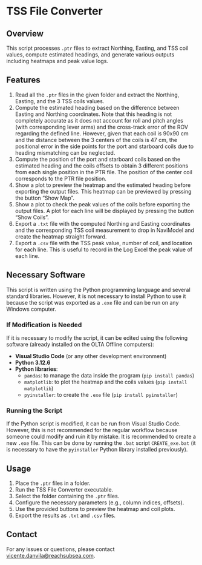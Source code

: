 # TSS File Converter

## Overview
This script processes `.ptr` files to extract Northing, Easting, and TSS coil values, compute estimated headings, and generate various outputs including heatmaps and peak value logs.

## Features
1. Read all the `.ptr` files in the given folder and extract the Northing, Easting, and the 3 TSS coils values.
2. Compute the estimated heading based on the difference between Easting and Northing coordinates. Note that this heading is not completely accurate as it does not account for roll and pitch angles (with corresponding lever arms) and the cross-track error of the ROV regarding the defined line. However, given that each coil is 90x90 cm and the distance between the 3 centers of the coils is 47 cm, the positional error in the side points for the port and starboard coils due to heading mismatching can be neglected.
3. Compute the position of the port and starboard coils based on the estimated heading and the coils offsets to obtain 3 different positions from each single position in the PTR file. The position of the center coil corresponds to the PTR file position.
4. Show a plot to preview the heatmap and the estimated heading before exporting the output files. This heatmap can be previewed by pressing the button “Show Map”.
5. Show a plot to check the peak values of the coils before exporting the output files. A plot for each line will be displayed by pressing the button “Show Coils”.
6. Export a `.txt` file with the computed Northing and Easting coordinates and the corresponding TSS coil measurement to drop in NaviModel and create the heatmap straight forward.
7. Export a `.csv` file with the TSS peak value, number of coil, and location for each line. This is useful to record in the Log Excel the peak value of each line.

## Necessary Software
This script is written using the Python programming language and several standard libraries. However, it is not necessary to install Python to use it because the script was exported as a `.exe` file and can be run on any Windows computer.

### If Modification is Needed
If it is necessary to modify the script, it can be edited using the following software (already installed on the OLTA Offline computers):
- **Visual Studio Code** (or any other development environment)
- **Python 3.12.6**
- **Python libraries**:
  - `pandas`: to manage the data inside the program (`pip install pandas`)
  - `matplotlib`: to plot the heatmap and the coils values (`pip install matplotlib`)
  - `pyinstaller`: to create the `.exe` file (`pip install pyinstaller`)

### Running the Script
If the Python script is modified, it can be run from Visual Studio Code. However, this is not recommended for the regular workflow because someone could modify and ruin it by mistake. It is recommended to create a new `.exe` file. This can be done by running the `.bat` script `CREATE_exe.bat` (it is necessary to have the `pyinstaller` Python library installed previously).

## Usage
1. Place the `.ptr` files in a folder.
2. Run the TSS File Converter executable.
3. Select the folder containing the `.ptr` files.
4. Configure the necessary parameters (e.g., column indices, offsets).
5. Use the provided buttons to preview the heatmap and coil plots.
6. Export the results as `.txt` and `.csv` files.

## Contact
For any issues or questions, please contact vicente.danvila@reachsubsea.com.
